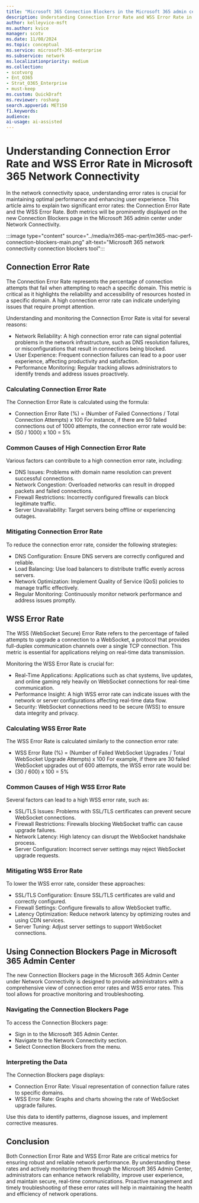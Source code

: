 ```yaml
---  
title: "Microsoft 365 Connection Blockers in the Microsoft 365 admin center"  
description: Understanding Connection Error Rate and WSS Error Rate in Microsoft 365 Network Connectivity
author: kelleyvice-msft
ms.author: kvice  
manager: scotv
ms.date: 11/08/2024  
ms.topic: conceptual
ms.service: microsoft-365-enterprise  
ms.subservice: network  
ms.localizationpriority: medium
ms.collection:
- scotvorg
- Ent_O365
- Strat_O365_Enterprise
- must-keep
ms.custom: QuickDraft
ms.reviewer: roshanp  
search.appverid: MET150  
f1.keywords:  
audience:  
ai-usage: ai-assisted  
---  
```


# Understanding Connection Error Rate and WSS Error Rate in Microsoft 365 Network Connectivity

In the network connectivity space, understanding error rates is crucial for maintaining optimal performance and enhancing user experience. This article aims to explain two significant error rates: the Connection Error Rate and the WSS Error Rate. Both metrics will be prominently displayed on the new Connection Blockers page in the Microsoft 365 admin center under Network Connectivity.

:::image type="content" source="../media/m365-mac-perf/m365-mac-perf-connection-blockers-main.png" alt-text="Microsoft 365 network connectivity connection blockers tool":::
 
## Connection Error Rate

The Connection Error Rate represents the percentage of connection attempts that fail when attempting to reach a specific domain. This metric is critical as it highlights the reliability and accessibility of resources hosted in a specific domain. A high connection error rate can indicate underlying issues that require prompt attention.

Understanding and monitoring the Connection Error Rate is vital for several reasons:

- Network Reliability: A high connection error rate can signal potential problems in the network infrastructure, such as DNS resolution failures, or misconfigurations that result in connections being blocked.
- User Experience: Frequent connection failures can lead to a poor user experience, affecting productivity and satisfaction.
- Performance Monitoring: Regular tracking allows administrators to identify trends and address issues proactively.

### Calculating Connection Error Rate

The Connection Error Rate is calculated using the formula:

- Connection Error Rate (%) = (Number of Failed Connections / Total Connection Attempts) x 100
For instance, if there are 50 failed connections out of 1000 attempts, the connection error rate would be:
- (50 / 1000) x 100 = 5%

### Common Causes of High Connection Error Rate

Various factors can contribute to a high connection error rate, including:

- DNS Issues: Problems with domain name resolution can prevent successful connections.
- Network Congestion: Overloaded networks can result in dropped packets and failed connections.
- Firewall Restrictions: Incorrectly configured firewalls can block legitimate traffic.
- Server Unavailability: Target servers being offline or experiencing outages.

### Mitigating Connection Error Rate

To reduce the connection error rate, consider the following strategies:

- DNS Configuration: Ensure DNS servers are correctly configured and reliable.
- Load Balancing: Use load balancers to distribute traffic evenly across servers.
- Network Optimization: Implement Quality of Service (QoS) policies to manage traffic effectively.
- Regular Monitoring: Continuously monitor network performance and address issues promptly.

## WSS Error Rate

The WSS (WebSocket Secure) Error Rate refers to the percentage of failed attempts to upgrade a connection to a WebSocket, a protocol that provides full-duplex communication channels over a single TCP connection. This metric is essential for applications relying on real-time data transmission.

Monitoring the WSS Error Rate is crucial for:

- Real-Time Applications: Applications such as chat systems, live updates, and online gaming rely heavily on WebSocket connections for real-time communication.
- Performance Insight: A high WSS error rate can indicate issues with the network or server configurations affecting real-time data flow.
- Security: WebSocket connections need to be secure (WSS) to ensure data integrity and privacy.

### Calculating WSS Error Rate

The WSS Error Rate is calculated similarly to the connection error rate:

- WSS Error Rate (%) = (Number of Failed WebSocket Upgrades / Total WebSocket Upgrade Attempts) x 100
For example, if there are 30 failed WebSocket upgrades out of 600 attempts, the WSS error rate would be:
- (30 / 600) x 100 = 5%

### Common Causes of High WSS Error Rate

Several factors can lead to a high WSS error rate, such as:

- SSL/TLS Issues: Problems with SSL/TLS certificates can prevent secure WebSocket connections.
- Firewall Restrictions: Firewalls blocking WebSocket traffic can cause upgrade failures.
- Network Latency: High latency can disrupt the WebSocket handshake process.
- Server Configuration: Incorrect server settings may reject WebSocket upgrade requests.

### Mitigating WSS Error Rate

To lower the WSS error rate, consider these approaches:

- SSL/TLS Configuration: Ensure SSL/TLS certificates are valid and correctly configured.
- Firewall Settings: Configure firewalls to allow WebSocket traffic.
- Latency Optimization: Reduce network latency by optimizing routes and using CDN services.
- Server Tuning: Adjust server settings to support WebSocket connections.

## Using Connection Blockers Page in Microsoft 365 Admin Center

The new Connection Blockers page in the Microsoft 365 Admin Center under Network Connectivity is designed to provide administrators with a comprehensive view of connection error rates and WSS error rates. This tool allows for proactive monitoring and troubleshooting.

### Navigating the Connection Blockers Page

To access the Connection Blockers page:

- Sign in to the Microsoft 365 Admin Center.
- Navigate to the Network Connectivity section.
- Select Connection Blockers from the menu.

### Interpreting the Data

The Connection Blockers page displays:

- Connection Error Rate: Visual representation of connection failure rates to specific domains.
- WSS Error Rate: Graphs and charts showing the rate of WebSocket upgrade failures.

Use this data to identify patterns, diagnose issues, and implement corrective measures.

## Conclusion

Both Connection Error Rate and WSS Error Rate are critical metrics for ensuring robust and reliable network performance. By understanding these rates and actively monitoring them through the Microsoft 365 Admin Center, administrators can enhance network reliability, improve user experience, and maintain secure, real-time communications. Proactive management and timely troubleshooting of these error rates will help in maintaining the health and efficiency of network operations.
